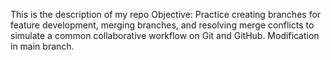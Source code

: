 This is the description of my repo 
Objective: Practice creating branches for feature development, merging branches, and resolving merge conflicts to simulate a common collaborative workflow on Git and GitHub.
Modification in main branch.